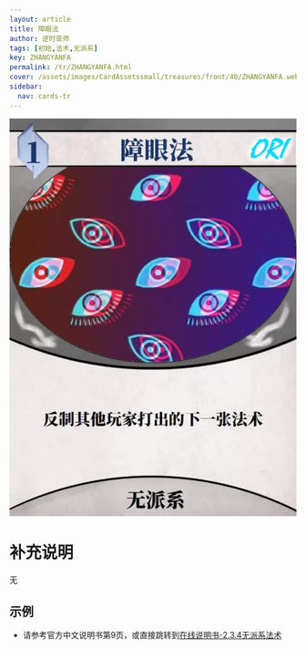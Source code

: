 ```yaml
---
layout: article
title: 障眼法
author: 逆时巫师
tags: [初始,法术,无派系]
key: ZHANGYANFA
permalink: /tr/ZHANGYANFA.html
cover: /assets/images/CardAssetssmall/treasures/front/40/ZHANGYANFA.webp
sidebar:
  nav: cards-tr
---
```

![](/assets/images/CardAssets/treasures/front/40/ZHANGYANFA.webp)

# 补充说明
无


## 示例
* 请参考官方中文说明书第9页，或直接跳转到[在线说明书-2.3.4无派系法术](/instructions/逆时巫师说明书.html#234无派系法术)